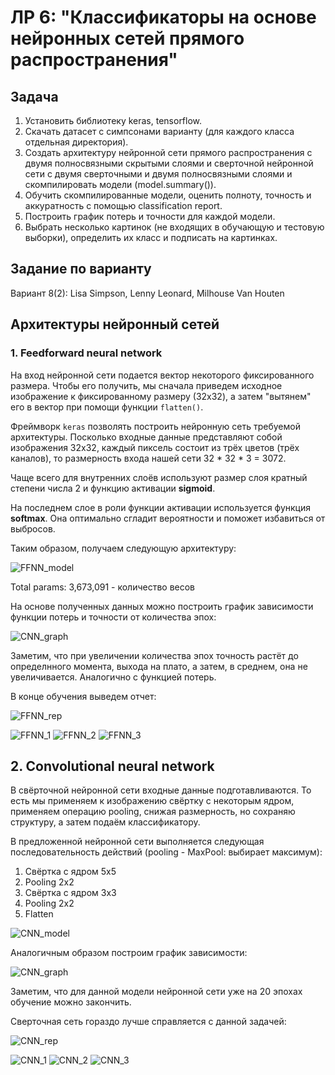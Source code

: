 
# ЛР 6: "Классификаторы на основе нейронных сетей прямого распространения"

## Задача
1. Установить библиотеку keras, tensorflow.
2. Скачать датасет с симпсонами варианту (для каждого класса отдельная директория).
3. Создать архитектуру нейронной сети прямого распространения с двумя полносвязными скрытыми слоями и сверточной нейронной сети с двумя сверточными и двумя полносвязными слоями и скомпилировать модели (model.summary()).
4. Обучить скомпилированные модели, оценить полноту, точность и аккуратность с помощью classification report.
5. Построить график потерь и точности для каждой модели.
6. Выбрать несколько картинок (не входящих в обучающую и тестовую выборки), определить их класс и подписать на картинках.

## Задание по варианту
Вариант 8(2): Lisa Simpson, Lenny Leonard, Milhouse Van Houten

## Архитектуры нейронный сетей
### 1. Feedforward neural network
На вход нейронной сети подается вектор некоторого фиксированного размера. Чтобы его получить, мы сначала приведем исходное изображение к фиксированному размеру (32x32), а затем "вытянем" его в вектор при помощи функции `flatten()`.

Фреймворк `keras` позволять построить нейронную сеть требуемой архитектуры.
Посколько входные данные представляют собой изображения 32x32, каждый пиксель состоит из трёх цветов (трёх каналов), то размерность входа нашей сети 32 * 32 * 3 = 3072.

Чаще всего для внутренних слоёв используют размер слоя кратный степени числа 2 и функцию активации **sigmoid**.

На последнем слое в роли функции активации используется функция **softmax**. Она оптимально сгладит вероятности и поможет избавиться от выбросов.

Таким образом, получаем следующую архитектуру:

![FFNN_model](image/FFNN_архитектура.png)

Total params: 3,673,091 - количество весов

На основе полученных данных можно построить график зависимости функции потерь и точности от количества эпох:

![CNN_graph](image/FFNN.png)

Заметим, что при увеличении количества эпох точность растёт до определнного момента, выхода на плато, а затем, в среднем, она не увеличивается. Аналогично с функцией потерь.

В конце обучения выведем отчет:

![FFNN_rep](image/FFNN_classification_report.png)


![FFNN_1](image/FFNN_1.png)
![FFNN_2](image/FFNN_2.png)
![FFNN_3](image/FFNN_3.png)

## 2. Convolutional neural network

В свёрточной нейронной сети входные данные подготавливаются.
То есть мы применяем к изображению свёртку с некоторым ядром, применяем операцию pooling, снижая размерность, но сохраняю структуру, а затем подаём классификатору.

В предложенной нейронной сети выполняется следующая последовательность действий (pooling - MaxPool: выбирает максимум):
1. Свёртка с ядром 5x5
2. Pooling 2x2
3. Свёртка с ядром 3x3
4. Pooling 2x2
5. Flatten


![СNN_model](image/CNN_архитектура.png)

Аналогичным образом построим график зависимости:

![CNN_graph](image/CNN.png)

Заметим, что для данной модели нейронной сети уже на 20 эпохах обучение можно закончить.

Сверточная сеть гораздо лучше справляется с данной задачей:

![CNN_rep](image/CNN_classification_report.png)

![CNN_1](image/CNN_1.png)
![CNN_2](image/CNN_2.png)
![CNN_3](image/CNN_3.png)
